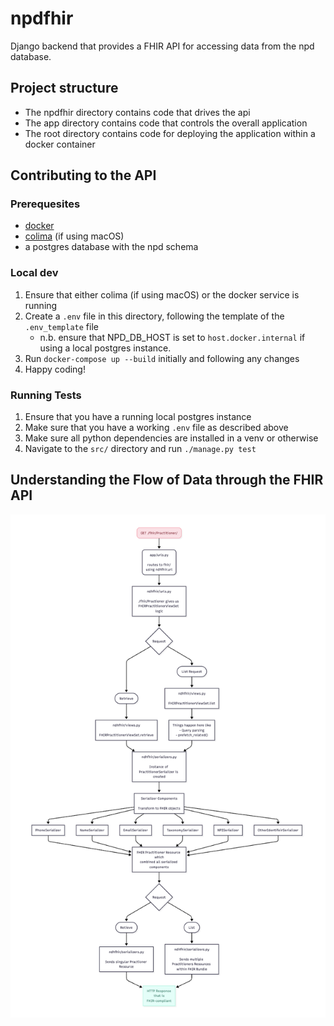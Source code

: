 # npdfhir
Django backend that provides a FHIR API for accessing data from the npd database.

## Project structure
* The npdfhir directory contains code that drives the api
* The app directory contains code that controls the overall application
* The root directory contains code for deploying the application within a docker container


## Contributing to the API
### Prerequesites
- [docker](https://www.docker.com/)
- [colima](https://github.com/abiosoft/colima) (if using macOS)
- a postgres database with the npd schema

### Local dev
1. Ensure that either colima (if using macOS) or the docker service is running
2. Create a `.env` file in this directory, following the template of the `.env_template` file
    * n.b. ensure that NPD_DB_HOST is set to `host.docker.internal` if using a local postgres instance.
3. Run `docker-compose up --build` initially and following any changes
4. Happy coding!

### Running Tests
1. Ensure that you have a running local postgres instance 
2. Make sure that you have a working `.env` file as described above
3. Make sure all python dependencies are installed in a venv or otherwise
4. Navigate to the `src/` directory and run `./manage.py test`


## Understanding the Flow of Data through the FHIR API
![Flowchart](practitioner_data_flow.png)